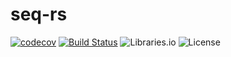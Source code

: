 # seq-rs

[![codecov](https://codecov.io/gh/rsouth/seq-rs/branch/main/graph/badge.svg?token=W311JFSQV8)](https://codecov.io/gh/rsouth/seq-rs) [![Build Status](https://github.com/rsouth/seq-rs/workflows/Build/badge.svg)](https://github.com/rsouth/seq-rs/actions) ![Libraries.io](https://img.shields.io/librariesio/github/rsouth/seq-rs) ![License](https://img.shields.io/github/license/rsouth/seq-rs) 
